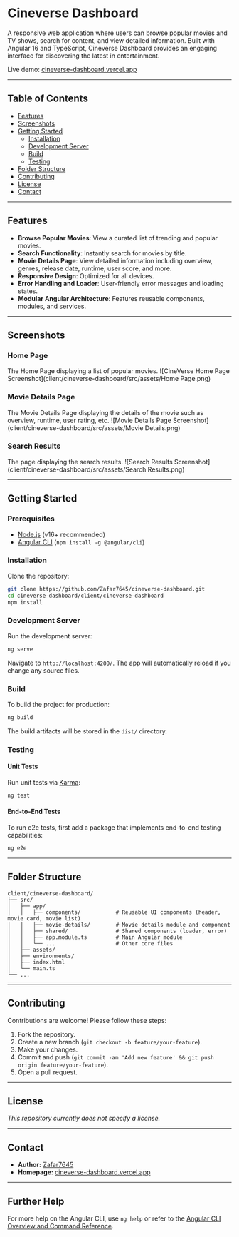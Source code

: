 # Cineverse Dashboard

A responsive web application where users can browse popular movies and TV shows, search for content, and view detailed information. Built with Angular 16 and TypeScript, Cineverse Dashboard provides an engaging interface for discovering the latest in entertainment.

Live demo: [cineverse-dashboard.vercel.app](https://cineverse-dashboard.vercel.app)

---

## Table of Contents

- [Features](#features)
- [Screenshots](#screenshots)
- [Getting Started](#getting-started)
  - [Installation](#installation)
  - [Development Server](#development-server)
  - [Build](#build)
  - [Testing](#testing)
- [Folder Structure](#folder-structure)
- [Contributing](#contributing)
- [License](#license)
- [Contact](#contact)

---

## Features

- **Browse Popular Movies**: View a curated list of trending and popular movies.
- **Search Functionality**: Instantly search for movies by title.
- **Movie Details Page**: View detailed information including overview, genres, release date, runtime, user score, and more.
- **Responsive Design**: Optimized for all devices.
- **Error Handling and Loader**: User-friendly error messages and loading states.
- **Modular Angular Architecture**: Features reusable components, modules, and services.

---

## Screenshots

### Home Page
The Home Page displaying a list of popular movies.
![CineVerse Home Page Screenshot](client/cineverse-dashboard/src/assets/Home Page.png)

### Movie Details Page
The Movie Details Page displaying the details of the movie such as overview, runtime, user rating, etc.
![Movie Details Page Screenshot](client/cineverse-dashboard/src/assets/Movie Details.png)

### Search Results
The page displaying the search results.
![Search Results Screenshot](client/cineverse-dashboard/src/assets/Search Results.png)

---

## Getting Started

### Prerequisites

- [Node.js](https://nodejs.org/) (v16+ recommended)
- [Angular CLI](https://angular.io/cli) (`npm install -g @angular/cli`)

### Installation

Clone the repository:

```bash
git clone https://github.com/Zafar7645/cineverse-dashboard.git
cd cineverse-dashboard/client/cineverse-dashboard
npm install
```

### Development Server

Run the development server:

```bash
ng serve
```
Navigate to `http://localhost:4200/`. The app will automatically reload if you change any source files.

### Build

To build the project for production:

```bash
ng build
```
The build artifacts will be stored in the `dist/` directory.

### Testing

#### Unit Tests

Run unit tests via [Karma](https://karma-runner.github.io):

```bash
ng test
```

#### End-to-End Tests

To run e2e tests, first add a package that implements end-to-end testing capabilities:

```bash
ng e2e
```

---

## Folder Structure

```
client/cineverse-dashboard/
├── src/
│   ├── app/
│   │   ├── components/           # Reusable UI components (header, movie card, movie list)
│   │   ├── movie-details/        # Movie details module and component
│   │   ├── shared/               # Shared components (loader, error)
│   │   ├── app.module.ts         # Main Angular module
│   │   └── ...                   # Other core files
│   ├── assets/
│   ├── environments/
│   ├── index.html
│   └── main.ts
└── ...
```

---

## Contributing

Contributions are welcome! Please follow these steps:

1. Fork the repository.
2. Create a new branch (`git checkout -b feature/your-feature`).
3. Make your changes.
4. Commit and push (`git commit -am 'Add new feature' && git push origin feature/your-feature`).
5. Open a pull request.

---

## License

_This repository currently does not specify a license._

---

## Contact

- **Author:** [Zafar7645](https://github.com/Zafar7645)
- **Homepage:** [cineverse-dashboard.vercel.app](https://cineverse-dashboard.vercel.app)

---

## Further Help

For more help on the Angular CLI, use `ng help` or refer to the [Angular CLI Overview and Command Reference](https://angular.io/cli).
